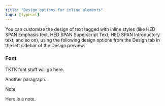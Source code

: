 ```yaml
---
title: "Design options for inline elements"
tags: [typeset]
---
```

 
<html><body><section data-type="chapter" class="hsecchapter" data-hederis-type="hsecchapter" id="inline-design-options" data-pi-attrs="id: inline-design-options; data-tags: typeset;" role="doc-chapter" data-tags="typeset" data-author-name=" " data-book-title=" " title="Design options for inline elements"><p class="hblkp" data-hederis-type="hblkp" id="ptAzG7KNx">You can customize the design of text tagged with inline styles (like HED SPAN Emphasis text, HED SPAN Superscript Text, HED SPAN Introductory text, and so on), using the following design options from the Design tab in the left sidebar of the Design preview:</p><section class="hwprsubsection" data-hederis-type="hwprsubsection" id="pVlE3C6PB" data-type="subsection" title="Font"><h1 data-hederis-type="hblktitle" class="hblktitle" id="pjZoz6mUs">Font</h1><p class="hblkp" data-hederis-type="hblkp" id="p6eo9BUJn">TKTK font stuff will go here.</p><p class="hblkp" data-hederis-type="hblkp" id="pFVUwDSmq">Another paragraph.</p><div class="hwprbox box" data-hederis-type="hwprbox" id="pwpCDu9fR" data-type="sidebar"><p class="hblktype" data-hederis-type="hblktype" id="piUmsdDlZ">Note</p><p class="hblkp" data-hederis-type="hblkp" id="p2vYoDJCH">Here is a note.</p></div></section></section></body></html>
